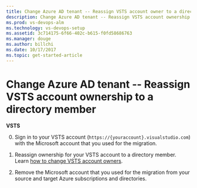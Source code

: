 ```yaml
---
title: Change Azure AD tenant -- Reassign VSTS account owner to a directory member
description: Change Azure AD tenant -- Reassign VSTS account ownership to a directory member
ms.prod: vs-devops-alm
ms.technology: vs-devops-setup
ms.assetid: 3c714175-6f66-402c-b615-f0fd58686763
ms.manager: douge
ms.author: billchi
ms.date: 10/17/2017
ms.topic: get-started-article
---
```


#	Change Azure AD tenant -- Reassign VSTS account ownership to a directory member

**VSTS**


0.	Sign in to your VSTS account (```https://{youraccount}.visualstudio.com```) 
with the Microsoft account that you used for the migration.

0.	Reassign ownership for your VSTS account to a directory member.
Learn [how to change VSTS account owners](change-account-ownership-vs.md).

0.	Remove the Microsoft account that you used for the migration
from your source and target Azure subscriptions and directories.


